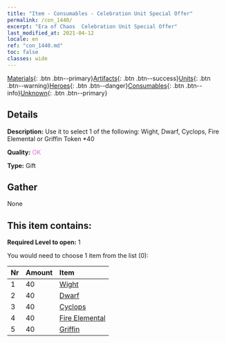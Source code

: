 ```yaml
---
title: "Item - Consumables - Celebration Unit Special Offer"
permalink: /con_1440/
excerpt: "Era of Chaos  Celebration Unit Special Offer"
last_modified_at: 2021-04-12
locale: en
ref: "con_1440.md"
toc: false
classes: wide
---
```

 [Materials](/Items/){: .btn .btn--primary}[Artifacts](/Items/Artifacts/){: .btn .btn--success}[Units](/Items/Units/){: .btn .btn--warning}[Heroes](/Items/Heroes/){: .btn .btn--danger}[Consumables](/Items/Consumables/){: .btn .btn--info}[Unknown](/Items/Unknown/){: .btn .btn--primary}

## Details
 **Description:** Use it to select 1 of the following: Wight, Dwarf, Cyclops, Fire Elemental or Griffin Token *40

 **Quality:** <span style="color: #DA70D6">OK</span>

 **Type:** Gift

## Gather

  None

## This item contains:

 **Required Level to open:** 1

 You would need to choose 1 item from the list (0):

  | Nr | Amount |     Item    |
  |:---|:-------|:------------|
  | 1 | 40 | [Wight](/Items/unt_210/) | 
  | 2 | 40 | [Dwarf](/Items/unt_200/) | 
  | 3 | 40 | [Cyclops](/Items/unt_222/) | 
  | 4 | 40 | [Fire Elemental](/Items/unt_265/) | 
  | 5 | 40 | [Griffin](/Items/unt_192/) | 
